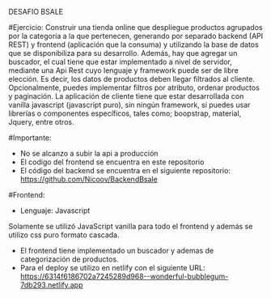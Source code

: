 DESAFIO BSALE


#Ejercicio:
Construir una tienda online que despliegue productos agrupados por la categoría a
la que pertenecen, generando por separado backend (API REST) y frontend
(aplicación que la consuma) y utilizando la base de datos que se disponibiliza para
su desarrollo.
Además, hay que agregar un buscador, el cual tiene que estar implementado a nivel
de servidor, mediante una Api Rest cuyo lenguaje y framework puede ser de libre
elección. Es decir, los datos de productos deben llegar filtrados al cliente.
Opcionalmente, puedes implementar filtros por atributo, ordenar productos y
paginación.
La aplicación de cliente tiene que estar desarrollada con vanilla javascript
(javascript puro), sin ningún framework, si puedes usar librerías o componentes
específicos, tales como; boopstrap, material, Jquery, entre otros.

#Importante:
- No se alcanzo a subir la api a producción
- El codigo del frontend se encuentra en este repositorio
- El código del backend se encuentra en el siguiente repositorio: https://github.com/Nicoov/BackendBsale


#Frontend:

- Lenguaje: Javascript

Solamente se utilizó JavaScript vanilla para todo el frontend y además se utilizo css puro formato cascada. 
- El frontend tiene implementado un buscador y ademas de categorización de productos.
- Para el deploy se utilizo en netlify con el siguiente URL: https://6314f6186702a7245289d968--wonderful-bubblegum-7db293.netlify.app

